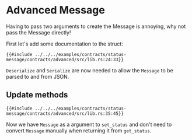 # Advanced Message

Having to pass two arguments to create the Message is annoying, why not pass the Message directly!

First let's add some documentation to the struct:

```rust,noplayground,ignore
{{#include ../../../examples/contracts/status-message/contracts/advanced/src/lib.rs:24:33}}
```

`Deserialize` and `Serialize` are now needed to allow the `Message` to be parsed to and from JSON.

## Update methods

```rust,noplayground,ignore
{{#include ../../../examples/contracts/status-message/contracts/advanced/src/lib.rs:35:45}}
```

Now we have `Message` as a argument to `set_status` and don't need to convert `Message` manually when returning it from `get_status`.
